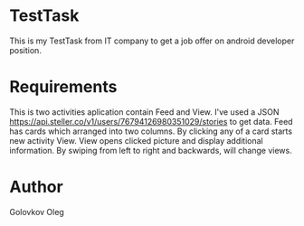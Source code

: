 # TestTask
This is my TestTask from IT company to get a job offer on android developer position.
# Requirements
This is two activities aplication contain Feed and View. 
I've used a JSON https://api.steller.co/v1/users/76794126980351029/stories to get data.
Feed has cards which arranged into two columns. By clicking any of a card starts new activity View.
View opens clicked picture and display additional information. By swiping from left to right and backwards,
will change views.
# Author
Golovkov Oleg
